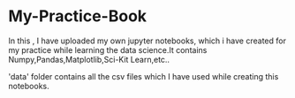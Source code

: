# My-Practice-Book


In this , I have uploaded my own jupyter notebooks, which  i have created for my practice while learning the data science.It contains Numpy,Pandas,Matplotlib,Sci-Kit Learn,etc..



'data' folder contains all the csv files which I have used while creating this notebooks.

